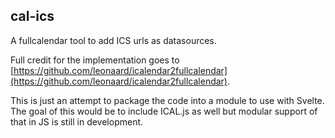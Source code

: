 ## cal-ics

A fullcalendar tool to add ICS urls as datasources.

Full credit for the implementation goes to [https://github.com/leonaard/icalendar2fullcalendar](https://github.com/leonaard/icalendar2fullcalendar).

This is just an attempt to package the code into a module to use with Svelte. The goal of this would be to include ICAL.js as well but modular support of that in JS is still in development.